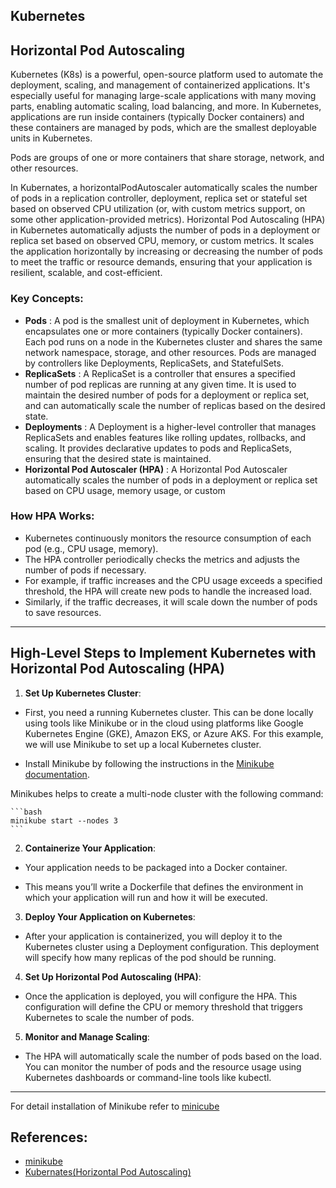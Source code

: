 ## Kubernetes

## Horizontal Pod Autoscaling

Kubernetes (K8s) is a powerful, open-source platform used to automate the deployment, scaling, and management of containerized applications. It's especially useful for managing large-scale applications with many moving parts, enabling automatic scaling, load balancing, and more. In Kubernetes, applications are run inside containers (typically Docker containers) and these containers are managed by pods, which are the smallest deployable units in Kubernetes. 

Pods are groups of one or more containers that share storage, network, and other resources.



In  Kubernates, a horizontalPodAutoscaler automatically scales the number of pods in a replication controller, deployment, replica set or stateful set based on observed CPU utilization (or, with custom metrics support, on some other application-provided metrics). Horizontal Pod Autoscaling (HPA) in Kubernetes automatically adjusts the number of pods in a deployment or replica set based on observed CPU, memory, or custom metrics. It scales the application horizontally by increasing or decreasing the number of pods to meet the traffic or resource demands, ensuring that your application is resilient, scalable, and cost-efficient.


### Key Concepts:
- **Pods** : A pod is the smallest unit of deployment in Kubernetes, which encapsulates one or more containers (typically Docker containers). Each pod runs on a node in the 
    Kubernetes cluster and shares the same network namespace, storage, and other resources. Pods are managed by controllers like Deployments, ReplicaSets, and StatefulSets.
- **ReplicaSets** : A ReplicaSet is a controller that ensures a specified number of pod replicas are running at any given time. It is used to maintain the desired number of pods for a deployment or replica set, and can automatically scale the number of replicas based on the desired state.
- **Deployments** : A Deployment is a higher-level controller that manages ReplicaSets and enables features like rolling updates, rollbacks, and scaling. It provides declarative updates to pods and ReplicaSets, ensuring that the desired state is maintained.
- **Horizontal Pod Autoscaler (HPA)** : A Horizontal Pod Autoscaler automatically scales the number of pods in a deployment or replica set based on CPU usage, memory usage, or custom
 
 
### How HPA Works:
- Kubernetes continuously monitors the resource consumption of each pod (e.g., CPU usage, memory).
- The HPA controller periodically checks the metrics and adjusts the number of pods if necessary.
- For example, if traffic increases and the CPU usage exceeds a specified threshold, the HPA will create new pods to handle the increased load.
- Similarly, if the traffic decreases, it will scale down the number of pods to save resources.

---

## High-Level Steps to Implement Kubernetes with Horizontal Pod Autoscaling (HPA)

1. **Set Up Kubernetes Cluster**:

- First, you need a running Kubernetes cluster. This can be done locally using tools like Minikube or in the cloud using platforms like Google Kubernetes Engine (GKE), Amazon EKS, or Azure AKS. For this example, we will use Minikube to set up a local Kubernetes cluster.

- Install Minikube by following the instructions in the [Minikube documentation](https://minikube.sigs.k8s.io/docs/start/).


Minikubes helps to create a multi-node cluster with the following command:
    
    ```bash
    minikube start --nodes 3
    ```


2. **Containerize Your Application**:

- Your application needs to be packaged into a Docker container.

- This means you’ll write a Dockerfile that defines the environment in which your application will run and how it will be executed.

3. **Deploy Your Application on Kubernetes**:

 - After your application is containerized, you will deploy it to the Kubernetes cluster using a Deployment configuration. This deployment will specify how many replicas of the pod should be running.

4. **Set Up Horizontal Pod Autoscaling (HPA)**:

- Once the application is deployed, you will configure the HPA. This configuration will define the CPU or memory threshold that triggers Kubernetes to scale the number of pods.

5. **Monitor and Manage Scaling**:

- The HPA will automatically scale the number of pods based on the load. You can monitor the number of pods and the resource usage using Kubernetes dashboards or command-line tools like kubectl.
---

For detail installation of Minikube refer to [minicube](./minikube.md)



## References:

- [minikube](https://minikube.sigs.k8s.io/docs/tutorials/multi_node/)
- [Kubernates(Horizontal Pod Autoscaling)](https://kubernetes.io/docs/tasks/run-application/horizontal-pod-autoscale/)
